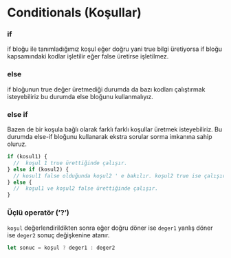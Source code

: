 # Conditionals (Koşullar)

### if

if bloğu ile tanımladığımız koşul eğer doğru yani true bilgi üretiyorsa if bloğu kapsamındaki kodlar işletilir eğer false üretirse işletilmez.

### else

if bloğunun true değer üretmediği durumda da bazı kodları çalıştırmak isteyebiliriz bu durumda else bloğunu kullanmalıyız.

### else if

Bazen de bir koşula bağlı olarak farklı farklı koşullar üretmek isteyebiliriz. Bu durumda else-if bloğunu kullanarak ekstra sorular sorma imkanına sahip oluruz.

```jsx
if (kosul1) {
  //  koşul 1 true ürettiğinde çalışır.
} else if (kosul2) {
  // kosul1 false olduğunda koşul2 ' e bakılır. koşul2 true ise çalışır.
} else {
  //  koşul1 ve koşul2 false ürettiğinde çalışır.
}
```

### Üçlü operatör (’?’)

`koşul` değerlendirildikten sonra eğer doğru döner ise `deger1` yanlış döner ise `deger2` sonuç değişkenine atanır.

```jsx
let sonuc = koşul ? deger1 : deger2

```